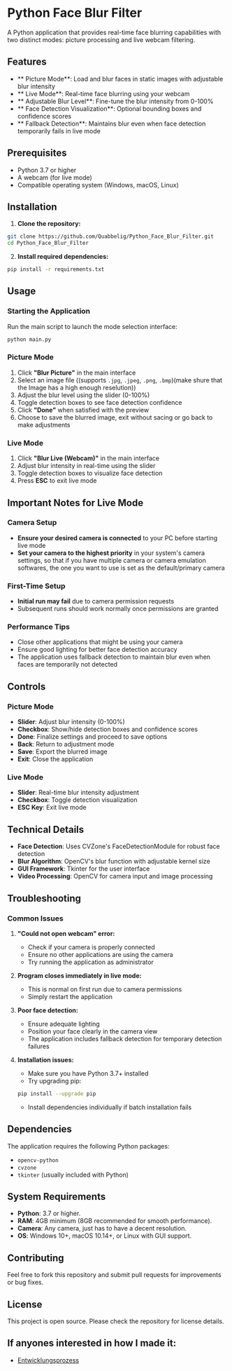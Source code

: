 #  Python Face Blur Filter

A Python application that provides real-time face blurring capabilities with two distinct modes: picture processing and live webcam filtering.

##  Features

- ** Picture Mode**: Load and blur faces in static images with adjustable blur intensity
- ** Live Mode**: Real-time face blurring using your webcam
- ** Adjustable Blur Level**: Fine-tune the blur intensity from 0-100%
- ** Face Detection Visualization**: Optional bounding boxes and confidence scores
- ** Fallback Detection**: Maintains blur even when face detection temporarily fails in live mode

##  Prerequisites

- Python 3.7 or higher
- A webcam (for live mode)
- Compatible operating system (Windows, macOS, Linux)

##  Installation

1. **Clone the repository:**
```bash
git clone https://github.com/Quabbelig/Python_Face_Blur_Filter.git
cd Python_Face_Blur_Filter
```

2. **Install required dependencies:**
```bash
pip install -r requirements.txt
```

##  Usage

### Starting the Application

Run the main script to launch the mode selection interface:

```bash
python main.py
```

### Picture Mode

1. Click **"Blur Picture"** in the main interface
2. Select an image file ((supports `.jpg`, `.jpeg`, `.png`, `.bmp`)(make shure that the Image has a high enough reselution))
3. Adjust the blur level using the slider (0-100%)
4. Toggle detection boxes to see face detection confidence
5. Click **"Done"** when satisfied with the preview
6. Choose to save the blurred image, exit without sacing or go back to make adjustments

### Live Mode

1. Click **"Blur Live (Webcam)"** in the main interface
2. Adjust blur intensity in real-time using the slider
3. Toggle detection boxes to visualize face detection
4. Press **ESC** to exit live mode

## Important Notes for Live Mode

### Camera Setup
- **Ensure your desired camera is connected** to your PC before starting live mode
- **Set your camera to the highest priority** in your system's camera settings, so that if you have multiple camera or camera emulation softwares, the one you want to use is set as the default/primary camera

### First-Time Setup
- **Initial run may fail** due to camera permission requests
- Subsequent runs should work normally once permissions are granted

### Performance Tips
- Close other applications that might be using your camera
- Ensure good lighting for better face detection accuracy
- The application uses fallback detection to maintain blur even when faces are temporarily not detected

## Controls

### Picture Mode
- **Slider**: Adjust blur intensity (0-100%)
- **Checkbox**: Show/hide detection boxes and confidence scores
- **Done**: Finalize settings and proceed to save options
- **Back**: Return to adjustment mode
- **Save**: Export the blurred image
- **Exit**: Close the application

### Live Mode
- **Slider**: Real-time blur intensity adjustment
- **Checkbox**: Toggle detection visualization
- **ESC Key**: Exit live mode

## Technical Details

- **Face Detection**: Uses CVZone's FaceDetectionModule for robust face detection
- **Blur Algorithm**: OpenCV's blur function with adjustable kernel size
- **GUI Framework**: Tkinter for the user interface
- **Video Processing**: OpenCV for camera input and image processing

## Troubleshooting

### Common Issues

1. **"Could not open webcam" error:**
   - Check if your camera is properly connected
   - Ensure no other applications are using the camera
   - Try running the application as administrator

2. **Program closes immediately in live mode:**
   - This is normal on first run due to camera permissions
   - Simply restart the application

3. **Poor face detection:**
   - Ensure adequate lighting
   - Position your face clearly in the camera view
   - The application includes fallback detection for temporary detection failures

4. **Installation issues:**
   - Make sure you have Python 3.7+ installed
   - Try upgrading pip:
   ```bash
   pip install --upgrade pip
   ```
   - Install dependencies individually if batch installation fails

## Dependencies

The application requires the following Python packages:
- `opencv-python`
- `cvzone`
- `tkinter` (usually included with Python)

## System Requirements

- **Python**: 3.7 or higher.
- **RAM**: 4GB minimum (8GB recommended for smooth performance).
- **Camera**: Any camera, just has to have a decent resolution.
- **OS**: Windows 10+, macOS 10.14+, or Linux with GUI support.

## Contributing

Feel free to fork this repository and submit pull requests for improvements or bug fixes.

## License

This project is open source. Please check the repository for license details.

## If anyones interested in how I made it:

- [Entwicklungsprozess](./Entwicklungsprozess.md)
